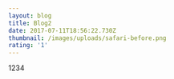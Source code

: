 ```yaml
---
layout: blog
title: Blog2
date: 2017-07-11T18:56:22.730Z
thumbnail: /images/uploads/safari-before.png
rating: '1'
---
```

1234

